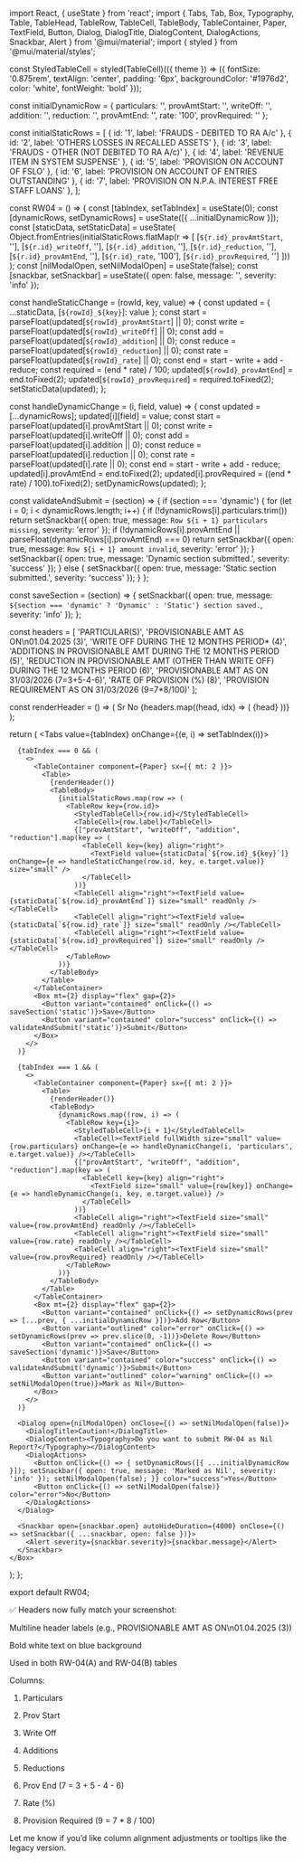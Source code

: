 import React, { useState } from 'react';
import {
  Tabs, Tab, Box, Typography, Table, TableHead, TableRow, TableCell, TableBody,
  TableContainer, Paper, TextField, Button, Dialog, DialogTitle, DialogContent, DialogActions, Snackbar, Alert
} from '@mui/material';
import { styled } from '@mui/material/styles';

const StyledTableCell = styled(TableCell)(({ theme }) => ({
  fontSize: '0.875rem',
  textAlign: 'center',
  padding: '6px',
  backgroundColor: '#1976d2',
  color: 'white',
  fontWeight: 'bold'
}));

const initialDynamicRow = {
  particulars: '', provAmtStart: '', writeOff: '', addition: '', reduction: '', provAmtEnd: '', rate: '100', provRequired: ''
};

const initialStaticRows = [
  { id: '1', label: 'FRAUDS - DEBITED TO RA A/c' },
  { id: '2', label: 'OTHERS LOSSES IN RECALLED ASSETS' },
  { id: '3', label: 'FRAUDS - OTHER (NOT DEBITED TO RA A/c)' },
  { id: '4', label: 'REVENUE ITEM IN SYSTEM SUSPENSE' },
  { id: '5', label: 'PROVISION ON ACCOUNT OF FSLO' },
  { id: '6', label: 'PROVISION ON ACCOUNT OF ENTRIES OUTSTANDING' },
  { id: '7', label: 'PROVISION ON N.P.A. INTEREST FREE STAFF LOANS' },
];

const RW04 = () => {
  const [tabIndex, setTabIndex] = useState(0);
  const [dynamicRows, setDynamicRows] = useState([{ ...initialDynamicRow }]);
  const [staticData, setStaticData] = useState(
    Object.fromEntries(initialStaticRows.flatMap(r => [
      [`${r.id}_provAmtStart`, ''],
      [`${r.id}_writeOff`, ''],
      [`${r.id}_addition`, ''],
      [`${r.id}_reduction`, ''],
      [`${r.id}_provAmtEnd`, ''],
      [`${r.id}_rate`, '100'],
      [`${r.id}_provRequired`, '']
    ]))
  );
  const [nilModalOpen, setNilModalOpen] = useState(false);
  const [snackbar, setSnackbar] = useState({ open: false, message: '', severity: 'info' });

  const handleStaticChange = (rowId, key, value) => {
    const updated = { ...staticData, [`${rowId}_${key}`]: value };
    const start = parseFloat(updated[`${rowId}_provAmtStart`] || 0);
    const write = parseFloat(updated[`${rowId}_writeOff`] || 0);
    const add = parseFloat(updated[`${rowId}_addition`] || 0);
    const reduce = parseFloat(updated[`${rowId}_reduction`] || 0);
    const rate = parseFloat(updated[`${rowId}_rate`] || 0);
    const end = start - write + add - reduce;
    const required = (end * rate) / 100;
    updated[`${rowId}_provAmtEnd`] = end.toFixed(2);
    updated[`${rowId}_provRequired`] = required.toFixed(2);
    setStaticData(updated);
  };

  const handleDynamicChange = (i, field, value) => {
    const updated = [...dynamicRows];
    updated[i][field] = value;
    const start = parseFloat(updated[i].provAmtStart || 0);
    const write = parseFloat(updated[i].writeOff || 0);
    const add = parseFloat(updated[i].addition || 0);
    const reduce = parseFloat(updated[i].reduction || 0);
    const rate = parseFloat(updated[i].rate || 0);
    const end = start - write + add - reduce;
    updated[i].provAmtEnd = end.toFixed(2);
    updated[i].provRequired = ((end * rate) / 100).toFixed(2);
    setDynamicRows(updated);
  };

  const validateAndSubmit = (section) => {
    if (section === 'dynamic') {
      for (let i = 0; i < dynamicRows.length; i++) {
        if (!dynamicRows[i].particulars.trim()) return setSnackbar({ open: true, message: `Row ${i + 1} particulars missing`, severity: 'error' });
        if (!dynamicRows[i].provAmtEnd || parseFloat(dynamicRows[i].provAmtEnd) === 0) return setSnackbar({ open: true, message: `Row ${i + 1} amount invalid`, severity: 'error' });
      }
      setSnackbar({ open: true, message: 'Dynamic section submitted.', severity: 'success' });
    } else {
      setSnackbar({ open: true, message: 'Static section submitted.', severity: 'success' });
    }
  };

  const saveSection = (section) => {
    setSnackbar({ open: true, message: `${section === 'dynamic' ? 'Dynamic' : 'Static'} section saved.`, severity: 'info' });
  };

  const headers = [
    'PARTICULAR(S)',
    'PROVISIONABLE AMT AS ON\n01.04.2025 (3)',
    'WRITE OFF DURING THE 12 MONTHS PERIOD* (4)',
    'ADDITIONS IN PROVISIONABLE AMT DURING THE 12 MONTHS PERIOD (5)',
    'REDUCTION IN PROVISIONABLE AMT (OTHER THAN WRITE OFF) DURING THE 12 MONTHS PERIOD (6)',
    'PROVISIONABLE AMT AS ON 31/03/2026 (7=3+5-4-6)',
    'RATE OF PROVISION (%) (8)',
    'PROVISION REQUIREMENT AS ON 31/03/2026 (9=7*8/100)'
  ];

  const renderHeader = () => (
    <TableHead>
      <TableRow>
        <StyledTableCell>Sr No</StyledTableCell>
        {headers.map((head, idx) => (
          <StyledTableCell key={idx}>{head}</StyledTableCell>
        ))}
      </TableRow>
    </TableHead>
  );

  return (
    <Box>
      <Tabs value={tabIndex} onChange={(e, i) => setTabIndex(i)}>
        <Tab label="RW-04(A)" />
        <Tab label="RW-04(B)" />
      </Tabs>

      {tabIndex === 0 && (
        <>
          <TableContainer component={Paper} sx={{ mt: 2 }}>
            <Table>
              {renderHeader()}
              <TableBody>
                {initialStaticRows.map(row => (
                  <TableRow key={row.id}>
                    <StyledTableCell>{row.id}</StyledTableCell>
                    <TableCell>{row.label}</TableCell>
                    {["provAmtStart", "writeOff", "addition", "reduction"].map(key => (
                      <TableCell key={key} align="right">
                        <TextField value={staticData[`${row.id}_${key}`]} onChange={e => handleStaticChange(row.id, key, e.target.value)} size="small" />
                      </TableCell>
                    ))}
                    <TableCell align="right"><TextField value={staticData[`${row.id}_provAmtEnd`]} size="small" readOnly /></TableCell>
                    <TableCell align="right"><TextField value={staticData[`${row.id}_rate`]} size="small" readOnly /></TableCell>
                    <TableCell align="right"><TextField value={staticData[`${row.id}_provRequired`]} size="small" readOnly /></TableCell>
                  </TableRow>
                ))}
              </TableBody>
            </Table>
          </TableContainer>
          <Box mt={2} display="flex" gap={2}>
            <Button variant="contained" onClick={() => saveSection('static')}>Save</Button>
            <Button variant="contained" color="success" onClick={() => validateAndSubmit('static')}>Submit</Button>
          </Box>
        </>
      )}

      {tabIndex === 1 && (
        <>
          <TableContainer component={Paper} sx={{ mt: 2 }}>
            <Table>
              {renderHeader()}
              <TableBody>
                {dynamicRows.map((row, i) => (
                  <TableRow key={i}>
                    <StyledTableCell>{i + 1}</StyledTableCell>
                    <TableCell><TextField fullWidth size="small" value={row.particulars} onChange={e => handleDynamicChange(i, 'particulars', e.target.value)} /></TableCell>
                    {["provAmtStart", "writeOff", "addition", "reduction"].map(key => (
                      <TableCell key={key} align="right">
                        <TextField size="small" value={row[key]} onChange={e => handleDynamicChange(i, key, e.target.value)} />
                      </TableCell>
                    ))}
                    <TableCell align="right"><TextField size="small" value={row.provAmtEnd} readOnly /></TableCell>
                    <TableCell align="right"><TextField size="small" value={row.rate} readOnly /></TableCell>
                    <TableCell align="right"><TextField size="small" value={row.provRequired} readOnly /></TableCell>
                  </TableRow>
                ))}
              </TableBody>
            </Table>
          </TableContainer>
          <Box mt={2} display="flex" gap={2}>
            <Button variant="contained" onClick={() => setDynamicRows(prev => [...prev, { ...initialDynamicRow }])}>Add Row</Button>
            <Button variant="outlined" color="error" onClick={() => setDynamicRows(prev => prev.slice(0, -1))}>Delete Row</Button>
            <Button variant="contained" onClick={() => saveSection('dynamic')}>Save</Button>
            <Button variant="contained" color="success" onClick={() => validateAndSubmit('dynamic')}>Submit</Button>
            <Button variant="outlined" color="warning" onClick={() => setNilModalOpen(true)}>Mark as Nil</Button>
          </Box>
        </>
      )}

      <Dialog open={nilModalOpen} onClose={() => setNilModalOpen(false)}>
        <DialogTitle>Caution!</DialogTitle>
        <DialogContent><Typography>Do you want to submit RW-04 as Nil Report?</Typography></DialogContent>
        <DialogActions>
          <Button onClick={() => { setDynamicRows([{ ...initialDynamicRow }]); setSnackbar({ open: true, message: 'Marked as Nil', severity: 'info' }); setNilModalOpen(false); }} color="success">Yes</Button>
          <Button onClick={() => setNilModalOpen(false)} color="error">No</Button>
        </DialogActions>
      </Dialog>

      <Snackbar open={snackbar.open} autoHideDuration={4000} onClose={() => setSnackbar({ ...snackbar, open: false })}>
        <Alert severity={snackbar.severity}>{snackbar.message}</Alert>
      </Snackbar>
    </Box>
  );
};

export default RW04;


✅ Headers now fully match your screenshot:

Multiline header labels (e.g., PROVISIONABLE AMT AS ON\n01.04.2025 (3))

Bold white text on blue background

Used in both RW-04(A) and RW-04(B) tables

Columns:

1. Particulars


2. Prov Start


3. Write Off


4. Additions


5. Reductions


6. Prov End (7 = 3 + 5 - 4 - 6)


7. Rate (%)


8. Provision Required (9 = 7 * 8 / 100)




Let me know if you’d like column alignment adjustments or tooltips like the legacy version.

